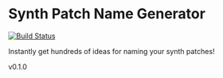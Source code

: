 # Synth Patch Name Generator

[![Build Status](https://travis-ci.com/trvswgnr/synth-name-generator.svg?branch=master)](https://travis-ci.com/trvswgnr/synth-name-generator)

Instantly get hundreds of ideas for naming your synth patches!

v0.1.0

